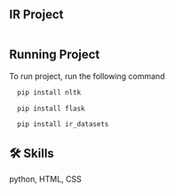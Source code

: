 
## IR Project



<img scr ="https://th.bing.com/th/id/R.d19cabd4de1c72f049833f3f4de9c037?rik=mQx6JicGANMp7w&riu=http%3a%2f%2fclipart-library.com%2fimage_gallery%2f323879.jpg&ehk=bHCKqofqqmcWj8XUjzrpArWZ%2fPSM%2bTJEb3CrA6sh4E8%3d&risl=&pid=ImgRaw&r=0">


## Running Project

To run project, run the following command

```bash
  pip install nltk
```

```bash
  pip install flask
```

```bash
  pip install ir_datasets
```


## 🛠 Skills
python, HTML, CSS


